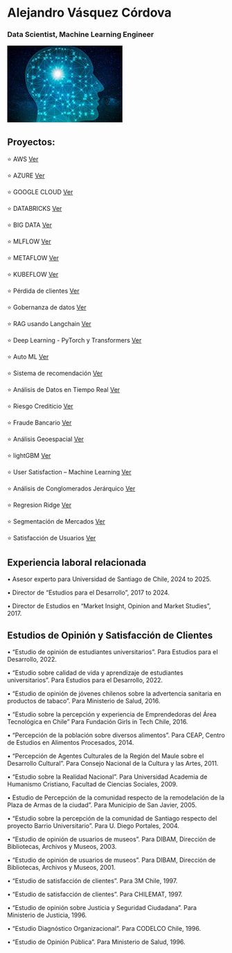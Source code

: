 # Alejandro Vásquez Córdova 
### Data Scientist, Machine Learning Engineer

![imagen](docs/assets/images/brain_small.jpg)

## Proyectos:

⭐️  AWS                                                 [Ver](https://alejandrosvc.github.io/AWS--End_to_End_Machine_Learning/)

⭐️  AZURE                                               [Ver](https://alejandrosvc.github.io/AZURE--End_to_End_Machine_Learning/)

⭐️  GOOGLE CLOUD                                        [Ver](https://alejandrosvc.github.io/GOOGLE_CLOUD--End_to_End_Machine_Learning/)

⭐️  DATABRICKS                                          [Ver](https://alejandrosvc.github.io/Databricks--End_to_End_Machine_Learning/)

⭐️  BIG DATA                                            [Ver](https://alejandrosvc.github.io/Bigdata_PySpark/)

⭐️  MLFLOW                                              [Ver](https://alejandrosvc.github.io/MLFLOW--End_to_End_Machine_Learning_en_AWS/)

⭐️  METAFLOW                                            [Ver](https://alejandrosvc.github.io/METAFLOW----End_to_End_Machine_Learning_en_AWS/)

⭐️  KUBEFLOW                                            [Ver](https://alejandrosvc.github.io/KUBEFLOW--End_to_End_Machine_Learning_en_AWS/)

⭐️  Pérdida de clientes                                 [Ver](https://alejandrosvc.github.io/perdida_de_clientes/)

⭐️  Gobernanza de datos                                 [Ver](https://alejandrosvc.github.io/Gobernanza_de_Datos/)

⭐️  RAG usando Langchain                                [Ver](https://alejandrosvc.github.io/RAG_en_Databricks_usando_Langchain/)

⭐️  Deep Learning - PyTorch y Transformers  [Ver](https://alejandrosvc.github.io/DeepLearning--Analisis_de_Sentimiento_usando_PyTorch_y_Transformers/)

⭐️  Auto ML                                             [Ver](https://alejandrosvc.github.io/AutoML/)

⭐️  Sistema de recomendación                            [Ver](https://alejandrosvc.github.io/Sistema_de_Recomendacion/)

⭐️  Análisis de Datos en Tiempo Real                    [Ver](https://alejandrosvc.github.io/Analisis_de_Datos_en_Tiempo_Real/)

⭐️  Riesgo Crediticio                                   [Ver](https://alejandrosvc.github.io/Analisis_de_Riesgo_Crediticio/)

⭐️  Fraude Bancario                                     [Ver](https://alejandrosvc.github.io/Deteccion_de_Fraude_Bancario--Machine_Learning/)

⭐️  Análisis Geoespacial                                [Ver](https://alejandrosvc.github.io/Analisis_Geoespacial/)

⭐️  lightGBM                                            [Ver](https://alejandrosvc.github.io/Satisfaccion_de_Usuarios--lightGBM/)

⭐️  User Satisfaction – Machine Learning                [Ver](https://tinyurl.com/UserSatLightGBM/)

⭐️  Análisis de Conglomerados Jerárquico                [Ver](https://alejandrosvc.github.io/Analisis_de_Conglomerados_Jerarquico/)

⭐️  Regresion Ridge                                     [Ver](https://alejandrosvc.github.io/Analisis_Predictivo--Regresion_Ridge/)

⭐️  Segmentación de Mercados                            [Ver](https://alejandrosvc.github.io/Segmentacion_de_Mercados---K-means_clustering/)

⭐️  Satisfacción de Usuarios                            [Ver](https://alejandrosvc.github.io/Satisfaccion_de_Usuarios--Machine_Learning/)

## Experiencia laboral relacionada

•  Asesor experto para Universidad de Santiago de Chile, 2024 to 2025.

•  Director de “Estudios para el Desarrollo”, 2017 to 2024.

•  Director de Estudios en “Market Insight, Opinion and Market Studies”, 2017.

## Estudios de Opinión y Satisfacción de Clientes

•  “Estudio de opinión de estudiantes universitarios”.
    Para Estudios para el Desarrollo, 2022.

•  “Estudio sobre calidad de vida y aprendizaje de estudiantes universitarios”.
    Para Estudios para el Desarrollo, 2022.

•  “Estudio de opinión de jóvenes chilenos sobre la advertencia sanitaria en productos de tabaco”.
    Para Ministerio de Salud, 2016.

•  “Estudio sobre la percepción y experiencia de Emprendedoras del Área Tecnológica en Chile”
    Para Fundación Girls in Tech Chile, 2016.

•  “Percepción de la población sobre diversos alimentos”.
    Para CEAP, Centro de Estudios en Alimentos Procesados, 2014.

•  “Percepción de Agentes Culturales de la Región del Maule sobre el Desarrollo Cultural”.
    Para Consejo Nacional de la Cultura y las Artes, 2011.

•  “Estudio sobre la Realidad Nacional”.
    Para Universidad Academia de Humanismo Cristiano, Facultad de Ciencias Sociales, 2009.

•  Estudio de Percepción de la comunidad respecto de la remodelación de la Plaza de Armas de la ciudad”.
    Para Municipio de San Javier, 2005.

•  “Estudio sobre la percepción de la comunidad de Santiago respecto del proyecto Barrio Universitario”.
    Para U. Diego Portales, 2004.

•  “Estudio de opinión de usuarios de museos”.
    Para DIBAM, Dirección de Bibliotecas, Archivos y Museos, 2003.

•  “Estudio de opinión de usuarios de museos”.
    Para DIBAM, Dirección de Bibliotecas, Archivos y Museos, 2001.

•  “Estudio de satisfacción de clientes”.
    Para 3M Chile, 1997.

•  “Estudio de satisfacción de clientes”.
    Para CHILEMAT, 1997.

•  “Estudio de opinión sobre Justicia y Seguridad Ciudadana”.
    Para Ministerio de Justicia, 1996.

•  “Estudio Diagnóstico Organizacional”.
    Para CODELCO Chile, 1996.

•  “Estudio de Opinión Pública”.
    Para Ministerio de Salud, 1996.
